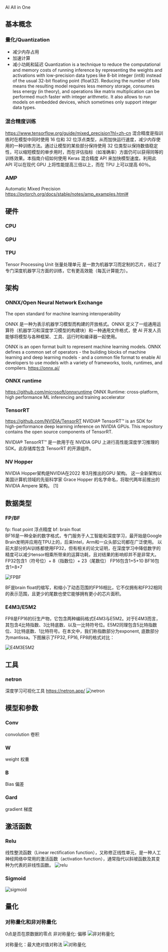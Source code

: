 AI All in One

## 基本概念

### 量化/Quantization

+ 减少内存占用
+ 加速计算
+ 减小功耗和延迟
Quantization is a technique to reduce the computational and memory costs of running inference by representing the weights and activations with low-precision data types like 8-bit integer (int8) instead of the usual 32-bit floating point (float32).
Reducing the number of bits means the resulting model requires less memory storage, consumes less energy (in theory), and operations like matrix multiplication can be performed much faster with integer arithmetic. It also allows to run models on embedded devices, which sometimes only support integer data types.

### 混合精度训练

<https://www.tensorflow.org/guide/mixed_precision?hl=zh-cn>
混合精度是指训练时在模型中同时使用 16 位和 32 位浮点类型，从而加快运行速度，减少内存使用的一种训练方法。通过让模型的某些部分保持使用 32 位类型以保持数值稳定性，可以缩短模型的单步用时，而在评估指标（如准确率）方面仍可以获得同等的训练效果。本指南介绍如何使用 Keras 混合精度 API 来加快模型速度。利用此 API 可以在现代 GPU 上将性能提高三倍以上，而在 TPU 上可以提高 60％。

### AMP

Automatic Mixed Precision
<https://pytorch.org/docs/stable/notes/amp_examples.html#>

## 硬件

### CPU

### GPU

### TPU

Tensor Processing Unit 张量处理单元 是一款为机器学习而定制的芯片，经过了专门深度机器学习方面的训练，它有更高效能（每瓦计算能力）。

## 架构

### ONNX/Open Neural Network Exchange

The open standard for machine learning interoperability

ONNX 是一种为表示机器学习模型而构建的开放格式。ONNX 定义了一组通用运算符（机器学习和深度学习模型的构建块）和一种通用文件格式，使 AI 开发人员能够将模型与各种框架、工具、运行时和编译器一起使用。

ONNX is an open format built to represent machine learning models. ONNX defines a common set of operators - the building blocks of machine learning and deep learning models - and a common file format to enable AI developers to use models with a variety of frameworks, tools, runtimes, and compilers.
<https://onnx.ai/>

### ONNX runtime

<https://github.com/microsoft/onnxruntime>
ONNX Runtime: cross-platform, high performance ML inferencing and training accelerator

### TensorRT

<https://github.com/NVIDIA/TensorRT>
NVIDIA® TensorRT™ is an SDK for high-performance deep learning inference on NVIDIA GPUs. This repository contains the open source components of TensorRT.

NVIDIA® TensorRT™ 是一款用于在 NVIDIA GPU 上进行高性能深度学习推理的 SDK。此存储库包含 TensorRT 的开源组件。

### NV Hopper

NVIDIA Hopper架构是NVIDIA在2022 年3月推出的GPU 架构。 这一全新架构以美国计算机领域的先驱科学家 Grace Hopper 的名字命名，将取代两年前推出的 NVIDIA Ampere 架构。 [1]

## 数据类型

### FP/BF

fp: float point 浮点精度
bf: brain float  
BF16是一种全新的数字格式，专门服务于人工智能和深度学习，最开始是Google Brain发明并应用在TPU上的，后来Intel，Arm和一众头部公司都在广泛使用。
以前大部分的AI训练都使用FP32，但有相关的论文证明，在深度学习中降低数字的精度可以减少tensor相乘所带来的运算功耗，且对结果的影响却并不是非常大。
FP32包含1（符号位）+ 8（指数位）+ 23（尾数位）
FP16包含1+5+10
BF16包含1+8+7

![FPBF](image/FPBF.webp)

BF是brain float的缩写，和缩小了动态范围的FP16相比，它不仅拥有和FP32相同的表示范围，且更少的尾数也使它能够拥有更小的芯片面积。

### E4M3/E5M2

FP8是FP16的衍生产物，它包含两种编码格式E4M3与E5M2。对于E4M3而言，其包含4比特指数、3比特底数、以及一比特符号位。E5M2同理包含5比特指数位、3比特底数、1比特符号。在本文中，我们称指数部分为exponent, 底数部分为mantissa。下图展示了FP32, FP16, FP8的格式对比：

![E4M3E5M2](image/E4M3E5M2.webp)

## 工具

### netron

深度学习可视化工具
<https://netron.app/>
![netron](image/netron.webp)

## 模型和参数

### Conv

convolution 卷积

### W

weight 权重

### B

Bias 偏差

### Gard

gradient 梯度

## 激活函数

### Relu

线性整流函数（Linear rectification function），又称修正线性单元，是一种人工神经网络中常用的激活函数（activation function），通常指代以斜坡函数及其变种为代表的非线性函数。
![relu](image/relu.webp)

### Sigmoid

![sigmoid](image/sigmoid.webp)

## 量化

### 对称量化和非对称量化

0点是否在原数据的零点
非对称量化: 偏移
![非对称量化](image/非对称量化.webp)

对称量化：最大绝对值对称法
![对称量化](image/对称量化.webp)
